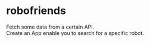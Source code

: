 # robofriends
Fetch some data from a certain API.   
Create an App enable you to search for a specific robot.
